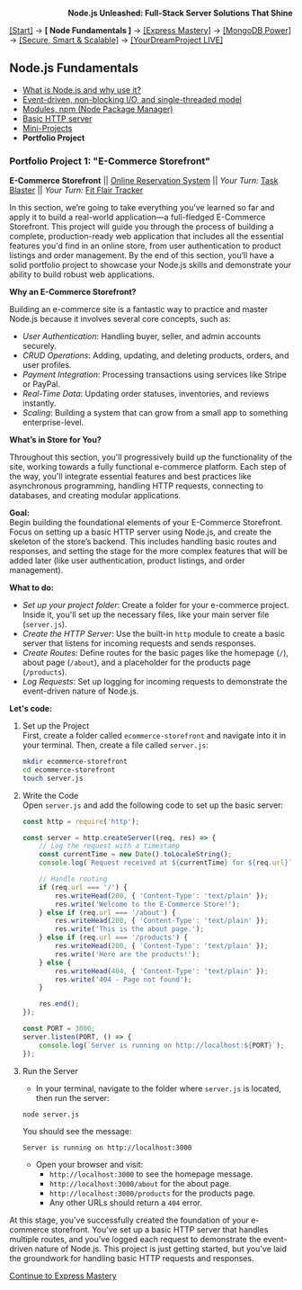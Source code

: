 **<p align="right">Node.js Unleashed: Full-Stack Server Solutions That Shine</p>**

[[Start]](../Introduction.md) → **[ Node Fundamentals ]** → [[Express Mastery]](../chapter-02/2-1.md) → [[MongoDB Power]](../chapter-03/3-1.md) → [[Secure, Smart & Scalable]](../chapter-04/4-1.md) → [[YourDreamProject LIVE]](../chapter-05/5-1.md)

## Node.js Fundamentals
* [What is Node.js and why use it?](1-1.md)
* [Event-driven, non-blocking I/O, and single-threaded model](1-2.md)
* [Modules, npm (Node Package Manager)](1-3.md)
* [Basic HTTP server](1-4.md)
* [Mini-Projects](1-5.md)
* **Portfolio Project**

### Portfolio Project 1: "E-Commerce Storefront"

**E-Commerce Storefront** || [Online Reservation System](1-6-2.md) || *Your Turn:* [Task Blaster](1-6-3.md) || *Your Turn:* [Fit Flair Tracker](1-6-4.md)

In this section, we’re going to take everything you’ve learned so far and apply it to build a real-world application—a full-fledged E-Commerce Storefront. This project will guide you through the process of building a complete, production-ready web application that includes all the essential features you'd find in an online store, from user authentication to product listings and order management. By the end of this section, you’ll have a solid portfolio project to showcase your Node.js skills and demonstrate your ability to build robust web applications.

**Why an E-Commerce Storefront?**

Building an e-commerce site is a fantastic way to practice and master Node.js because it involves several core concepts, such as:

- *User Authentication*: Handling buyer, seller, and admin accounts securely.
- *CRUD Operations*: Adding, updating, and deleting products, orders, and user profiles.
- *Payment Integration*: Processing transactions using services like Stripe or PayPal.
- *Real-Time Data*: Updating order statuses, inventories, and reviews instantly.
- *Scaling*: Building a system that can grow from a small app to something enterprise-level.

**What’s in Store for You?**

Throughout this section, you'll progressively build up the functionality of the site, working towards a fully functional e-commerce platform. Each step of the way, you'll integrate essential features and best practices like asynchronous programming, handling HTTP requests, connecting to databases, and creating modular applications.

**Goal:**<br /> 
Begin building the foundational elements of your E-Commerce Storefront. Focus on setting up a basic HTTP server using Node.js, and create the skeleton of the store’s backend. This includes handling basic routes and responses, and setting the stage for the more complex features that will be added later (like user authentication, product listings, and order management).

**What to do:**
- *Set up your project folder*: Create a folder for your e-commerce project. Inside it, you'll set up the necessary files, like your main server file (`server.js`).
- *Create the HTTP Server*: Use the built-in `http` module to create a basic server that listens for incoming requests and sends responses.
- *Create Routes*: Define routes for the basic pages like the homepage (`/`), about page (`/about`), and a placeholder  for the products page (`/products`).
- *Log Requests*: Set up logging for incoming requests to demonstrate the event-driven nature of Node.js.

**Let's code:**
1. Set up the Project<br />
   First, create a folder called `ecommerce-storefront` and navigate into it in your terminal. Then, create a file called `server.js`:
    ```bash
    mkdir ecommerce-storefront
    cd ecommerce-storefront
    touch server.js
    ```
2. Write the Code<br />
   Open `server.js` and add the following code to set up the basic server:

    ```javascript
    const http = require('http');
    
    const server = http.createServer((req, res) => {
        // Log the request with a timestamp
        const currentTime = new Date().toLocaleString();
        console.log(`Request received at ${currentTime} for ${req.url}`);

        // Handle routing
        if (req.url === '/') {
            res.writeHead(200, { 'Content-Type': 'text/plain' });
            res.write('Welcome to the E-Commerce Store!');
        } else if (req.url === '/about') {
            res.writeHead(200, { 'Content-Type': 'text/plain' });
            res.write('This is the about page.');
        } else if (req.url === '/products') {
            res.writeHead(200, { 'Content-Type': 'text/plain' });
            res.write('Here are the products!');
        } else {
            res.writeHead(404, { 'Content-Type': 'text/plain' });
            res.write('404 - Page not found');
        }

        res.end();
    });

    const PORT = 3000;
    server.listen(PORT, () => {
        console.log(`Server is running on http://localhost:${PORT}`);
    });
    ```
3. Run the Server
   - In your terminal, navigate to the folder where `server.js` is located, then run the server:
    ```bash
    node server.js
    ```
    You should see the message:
    ```
    Server is running on http://localhost:3000
    ```
   - Open your browser and visit:
     - `http://localhost:3000` to see the homepage message.
     - `http://localhost:3000/about` for the about page.
     - `http://localhost:3000/products` for the products page.
     - Any other URLs should return a `404` error.

At this stage, you've successfully created the foundation of your e-commerce storefront. You've set up a basic HTTP server that handles multiple routes, and you’ve logged each request to demonstrate the event-driven nature of Node.js. This project is just getting started, but you've laid the groundwork for handling basic HTTP requests and responses.

[Continue to Express Mastery](../chapter-02/2-1.md)
